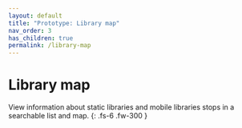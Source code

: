 ```yaml
---
layout: default
title: "Prototype: Library map"
nav_order: 3
has_children: true
permalink: /library-map
---
```


# Library map

View information about static libraries and mobile libraries stops in a searchable list and map.
{: .fs-6 .fw-300 }

